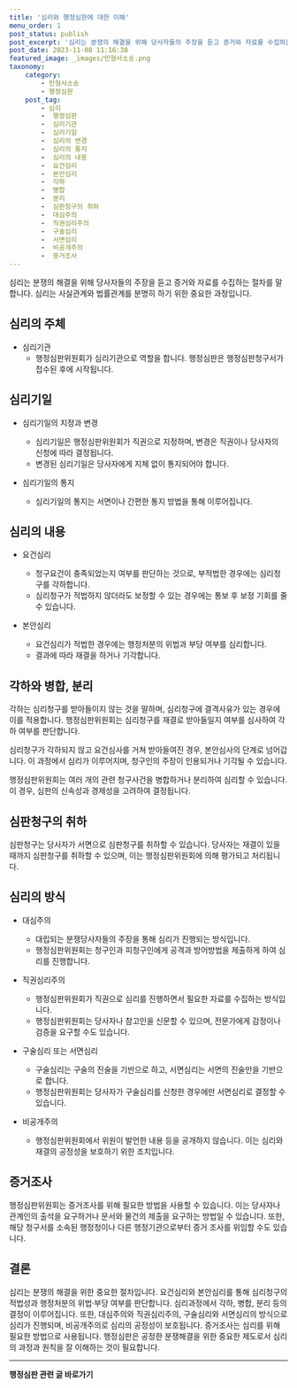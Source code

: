 ```yaml
---
title: '심리와 행정심판에 대한 이해'
menu_order: 1
post_status: publish
post_excerpt: '심리는 분쟁의 해결을 위해 당사자들의 주장을 듣고 증거와 자료를 수집하는 절차를 말합니다. 심리는 사실관계와 법률관계를 분명히 하기 위한 중요한 과정입니다.'
post_date: 2023-11-08 11:16:38
featured_image: _images/민형사소송.png
taxonomy:
    category:
        - 민형사소송
        - 행정심판
    post_tag:
        - 심리
        -  행정심판
        -  심리기관
        -  심리기일
        -  심리의 변경
        -  심리의 통지
        -  심리의 내용
        -  요건심리
        -  본안심리
        -  각하
        -  병합
        -  분리
        -  심판청구의 취하
        -  대심주의
        -  직권심리주의
        -  구술심리
        -  서면심리
        -  비공개주의
        -  증거조사
---
```



심리는 분쟁의 해결을 위해 당사자들의 주장을 듣고 증거와 자료를 수집하는 절차를 말합니다. 심리는 사실관계와 법률관계를 분명히 하기 위한 중요한 과정입니다.

## 심리의 주체

- 심리기관
  - 행정심판위원회가 심리기관으로 역할을 합니다. 행정심판은 행정심판청구서가 접수된 후에 시작됩니다.

## 심리기일

- 심리기일의 지정과 변경
  - 심리기일은 행정심판위원회가 직권으로 지정하며, 변경은 직권이나 당사자의 신청에 따라 결정됩니다.
  - 변경된 심리기일은 당사자에게 지체 없이 통지되어야 합니다.

- 심리기일의 통지
  - 심리기일의 통지는 서면이나 간편한 통지 방법을 통해 이루어집니다.

## 심리의 내용

- 요건심리
  - 청구요건이 충족되었는지 여부를 판단하는 것으로, 부적법한 경우에는 심리청구를 각하합니다.
  - 심리청구가 적법하지 않더라도 보정할 수 있는 경우에는 통보 후 보정 기회를 줄 수 있습니다.

- 본안심리
  - 요건심리가 적법한 경우에는 행정처분의 위법과 부당 여부를 심리합니다.
  - 결과에 따라 재결을 하거나 기각합니다.

## 각하와 병합, 분리

각하는 심리청구를 받아들이지 않는 것을 말하며, 심리청구에 결격사유가 있는 경우에 이를 적용합니다. 행정심판위원회는 심리청구를 재결로 받아들일지 여부를 심사하여 각하 여부를 판단합니다.

심리청구가 각하되지 않고 요건심사를 거쳐 받아들여진 경우, 본안심사의 단계로 넘어갑니다. 이 과정에서 심리가 이루어지며, 청구인의 주장이 인용되거나 기각될 수 있습니다.

행정심판위원회는 여러 개의 관련 청구사건을 병합하거나 분리하여 심리할 수 있습니다. 이 경우, 심판의 신속성과 경제성을 고려하여 결정됩니다.

## 심판청구의 취하

심판청구는 당사자가 서면으로 심판청구를 취하할 수 있습니다. 당사자는 재결이 있을 때까지 심판청구를 취하할 수 있으며, 이는 행정심판위원회에 의해 평가되고 처리됩니다.

## 심리의 방식

- 대심주의
  - 대립되는 분쟁당사자들의 주장을 통해 심리가 진행되는 방식입니다.
  - 행정심판위원회는 청구인과 피청구인에게 공격과 방어방법을 제출하게 하여 심리를 진행합니다.

- 직권심리주의
  - 행정심판위원회가 직권으로 심리를 진행하면서 필요한 자료를 수집하는 방식입니다.
  - 행정심판위원회는 당사자나 참고인을 신문할 수 있으며, 전문가에게 감정이나 검증을 요구할 수도 있습니다.

- 구술심리 또는 서면심리
  - 구술심리는 구술의 진술을 기반으로 하고, 서면심리는 서면의 진술만을 기반으로 합니다.
  - 행정심판위원회는 당사자가 구술심리를 신청한 경우에만 서면심리로 결정할 수 있습니다.

- 비공개주의
  - 행정심판위원회에서 위원이 발언한 내용 등을 공개하지 않습니다. 이는 심리와 재결의 공정성을 보호하기 위한 조치입니다.

## 증거조사

행정심판위원회는 증거조사를 위해 필요한 방법을 사용할 수 있습니다. 이는 당사자나 관계인의 출석을 요구하거나 문서와 물건의 제출을 요구하는 방법일 수 있습니다. 또한, 해당 청구서를 소속된 행정청이나 다른 행정기관으로부터 증거 조사를 위임할 수도 있습니다.

## 결론


심리는 분쟁의 해결을 위한 중요한 절차입니다. 요건심리와 본안심리를 통해 심리청구의 적법성과 행정처분의 위법·부당 여부를 판단합니다. 심리과정에서 각하, 병합, 분리 등의 결정이 이루어집니다. 또한, 대심주의와 직권심리주의, 구술심리와 서면심리의 방식으로 심리가 진행되며, 비공개주의로 심리의 공정성이 보호됩니다. 증거조사는 심리를 위해 필요한 방법으로 사용됩니다. 행정심판은 공정한 분쟁해결을 위한 중요한 제도로서 심리의 과정과 원칙을 잘 이해하는 것이 필요합니다.
<!-- wp:separator -->
<hr class="wp-block-separator has-alpha-channel-opacity"/>
<!-- /wp:separator -->

<!-- wp:group {"backgroundColor":"base","layout":{"type":"constrained"}} -->
<div class="wp-block-group has-base-background-color has-background"><!-- wp:paragraph {"align":"center","fontSize":"medium"} -->
<p class="has-text-align-center has-large-font-size"><strong>행정심판 관련 글 바로가기</strong></p>
<!-- /wp:paragraph -->


<!-- wp:latest-posts
{"categories":[{"id":15531,"count":19,"description":"","link":"https://uknowlaw.com/category/%ed%96%89%ec%a0%95%ec%8b%ac%ed%8c%90/","name":"행정심판","slug":"행정심판","taxonomy":"category","parent":0,"meta":[],"_links":{"self":[{"href":"https://uknowlaw.com/wp-json/wp/v2/categories/15531"}],"collection":[{"href":"https://uknowlaw.com/wp-json/wp/v2/categories"}],"about":[{"href":"https://uknowlaw.com/wp-json/wp/v2/taxonomies/category"}],"wp:post_type":[{"href":"https://uknowlaw.com/wp-json/wp/v2/posts?categories=15531"}],"curies":[{"name":"wp","href":"https://api.w.org/{rel}","templated":true}]}}],"postsToShow":100,"excerptLength":28,"postLayout":"grid","columns":2,"featuredImageAlign":"left","featuredImageSizeSlug":"large","fontSize":"small"} /--></div>
<!-- /wp:group -->
